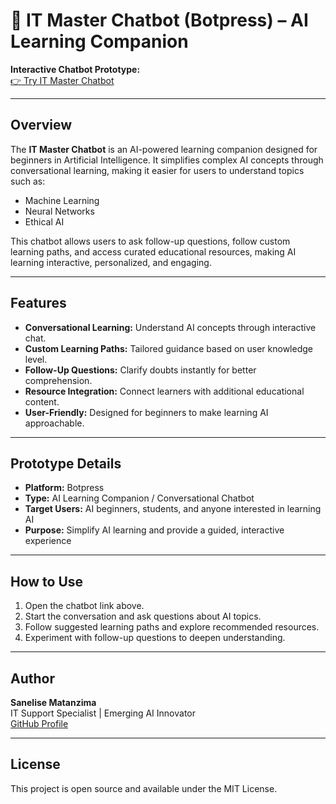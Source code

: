 # 🤖 IT Master Chatbot (Botpress) – AI Learning Companion


**Interactive Chatbot Prototype:**  
[👉 Try IT Master Chatbot](https://cdn.botpress.cloud/webchat/v2.4/shareable.html?configUrl=https://files.bpcontent.cloud/2025/05/16/10/20250516102421-ZCIOC18F.json)  

---

## Overview
The **IT Master Chatbot** is an AI-powered learning companion designed for beginners in Artificial Intelligence. It simplifies complex AI concepts through conversational learning, making it easier for users to understand topics such as:

- Machine Learning
- Neural Networks
- Ethical AI

This chatbot allows users to ask follow-up questions, follow custom learning paths, and access curated educational resources, making AI learning interactive, personalized, and engaging.

---

## Features
- **Conversational Learning:** Understand AI concepts through interactive chat.
- **Custom Learning Paths:** Tailored guidance based on user knowledge level.
- **Follow-Up Questions:** Clarify doubts instantly for better comprehension.
- **Resource Integration:** Connect learners with additional educational content.
- **User-Friendly:** Designed for beginners to make learning AI approachable.

---

## Prototype Details
- **Platform:** Botpress
- **Type:** AI Learning Companion / Conversational Chatbot
- **Target Users:** AI beginners, students, and anyone interested in learning AI
- **Purpose:** Simplify AI learning and provide a guided, interactive experience

---

## How to Use
1. Open the chatbot link above.
2. Start the conversation and ask questions about AI topics.
3. Follow suggested learning paths and explore recommended resources.
4. Experiment with follow-up questions to deepen understanding.

---

## Author
**Sanelise Matanzima**  
IT Support Specialist | Emerging AI Innovator  
[GitHub Profile](https://github.com/YourGitHubUsername)  

---

## License
This project is open source and available under the MIT License.

